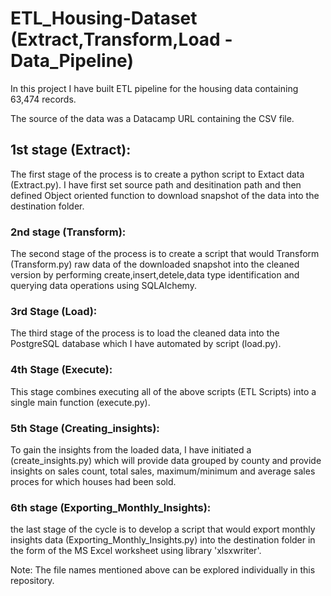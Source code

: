 # ETL_Housing-Dataset (Extract,Transform,Load - Data_Pipeline)

In this project I have built ETL pipeline for the housing data containing 63,474 records.

The source of the data was a Datacamp URL containing the CSV file.

## 1st stage (Extract): 
The first stage of the process is to create a python script to Extact data (Extract.py). I have first set source path and desitination path and then defined Object oriented function to download snapshot of the data into the destination folder.

### 2nd stage (Transform):
The second stage of the process is to create a script that would Transform (Transform.py) raw data of the downloaded snapshot into the cleaned version by performing create,insert,detele,data type identification and querying data operations using SQLAlchemy.

### 3rd Stage (Load): 
The third stage of the process is to load the cleaned data into the PostgreSQL database which I have automated by script (load.py).

### 4th Stage (Execute): 
This stage combines executing all of the above scripts (ETL Scripts) into a single main function (execute.py).

### 5th Stage (Creating_insights): 
To gain the insights from the loaded data, I have initiated a (create_insights.py) which will provide data grouped by county and provide insights on sales count, total sales, maximum/minimum and average sales proces for which houses had been sold. 

### 6th stage (Exporting_Monthly_Insights): 
the last stage of the cycle is to develop a script that would export monthly insights data (Exporting_Monthly_Insights.py) into the destination folder in the form of the MS Excel worksheet using library 'xlsxwriter'.

Note: The file names mentioned above can be explored individually in this repository.
